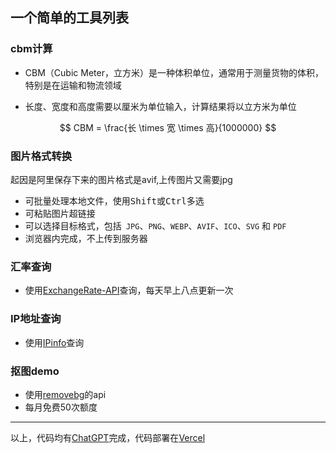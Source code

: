 ## 一个简单的工具列表

### cbm计算

- CBM（Cubic Meter，立方米）是一种体积单位，通常用于测量货物的体积，特别是在运输和物流领域

- 长度、宽度和高度需要以厘米为单位输入，计算结果将以立方米为单位

$$
CBM = \frac{长 \times 宽 \times 高}{1000000}
$$

### 图片格式转换

起因是阿里保存下来的图片格式是avif,上传图片又需要jpg

- 可批量处理本地文件，使用<kbd>Shift</kbd>或<kbd>Ctrl</kbd>多选
- 可粘贴图片超链接
- 可以选择目标格式，包括` JPG`、`PNG`、`WEBP`、`AVIF`、`ICO`、`SVG` 和 `PDF`
- 浏览器内完成，不上传到服务器

### 汇率查询

- 使用[ExchangeRate-API](https://www.exchangerate-api.com)查询，每天早上八点更新一次

### IP地址查询

- 使用[IPinfo](https://ipinfo.io)查询

### 抠图demo

- 使用[removebg](https://www.remove.bg)的api
- 每月免费50次额度

---

以上，代码均有[ChatGPT](https://chatgpt.com)完成，代码部署在[Vercel](https://vercel.com)